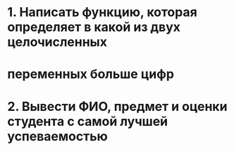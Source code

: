 # 1. Написать функцию, которая определяет в какой из двух целочисленных 
# переменных больше цифр
# 2. Вывести ФИО, предмет и оценки студента с самой лучшей успеваемостью
